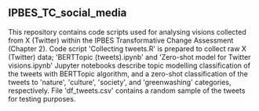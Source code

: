 ## IPBES_TC_social_media
This repository contains code scripts used for analysing visions collected from X (Twitter) within the IPBES Transformative Change Assessment (Chapter 2).
Code script 'Collecting tweets.R' is prepared to collect raw X (Twitter) data; 'BERTTopic (tweets).ipynb' and 'Zero-shot model for Twitter visions.ipynb' Jupyter notebooks describe topic modelling classification of the tweets with BERTTopic algorithm, and a zero-shot classification of the tweets to 'nature', 'culture', 'society', and 'greenwashing' categories, respectively. 
File 'df_tweets.csv' contains a random sample of the tweets for testing purposes.
